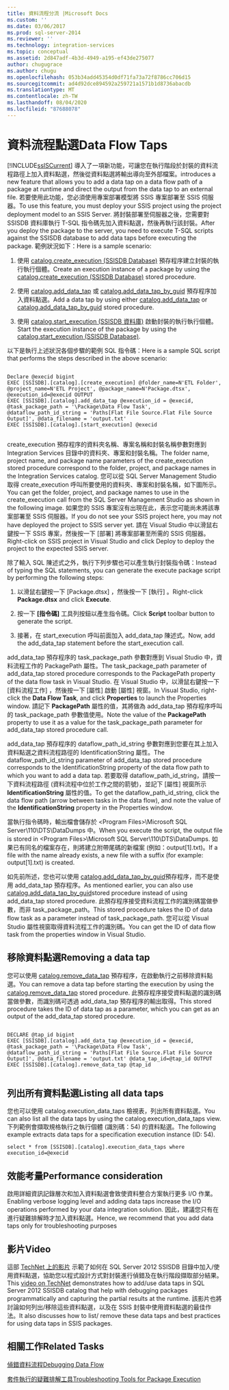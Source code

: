 ```yaml
---
title: 資料流程分流 |Microsoft Docs
ms.custom: ''
ms.date: 03/06/2017
ms.prod: sql-server-2014
ms.reviewer: ''
ms.technology: integration-services
ms.topic: conceptual
ms.assetid: 2d847adf-4b3d-4949-a195-ef43de275077
author: chugugrace
ms.author: chugu
ms.openlocfilehash: 053b34add45354d0df71fa73a72f8786cc706d15
ms.sourcegitcommit: ad4d92dce894592a259721a1571b1d8736abacdb
ms.translationtype: MT
ms.contentlocale: zh-TW
ms.lasthandoff: 08/04/2020
ms.locfileid: "87688078"
---
```

# <a name="data-flow-taps"></a><span data-ttu-id="e9411-102">資料流程點選</span><span class="sxs-lookup"><span data-stu-id="e9411-102">Data Flow Taps</span></span>
  [!INCLUDE[ssISCurrent](../includes/ssiscurrent-md.md)] <span data-ttu-id="e9411-103">導入了一項新功能，可讓您在執行階段於封裝的資料流程路徑上加入資料點選，然後從資料點選將輸出導向至外部檔案。</span><span class="sxs-lookup"><span data-stu-id="e9411-103">introduces a new feature that allows you to add a data tap on a data flow path of a package at runtime and direct the output from the data tap to an external file.</span></span> <span data-ttu-id="e9411-104">若要使用此功能，您必須使用專案部署模型將 SSIS 專案部署至 SSIS 伺服器。</span><span class="sxs-lookup"><span data-stu-id="e9411-104">To use this feature, you must deploy your SSIS project using the project deployment model to an SSIS Server.</span></span> <span data-ttu-id="e9411-105">將封裝部署至伺服器之後，您需要對 SSISDB 資料庫執行 T-SQL 指令碼先加入資料點選，然後再執行該封裝。</span><span class="sxs-lookup"><span data-stu-id="e9411-105">After you deploy the package to the server, you need to execute T-SQL scripts against the SSISDB database to add data taps before executing the package.</span></span> <span data-ttu-id="e9411-106">範例狀況如下：</span><span class="sxs-lookup"><span data-stu-id="e9411-106">Here is a sample scenario:</span></span>  
  
1.  <span data-ttu-id="e9411-107">使用 [catalog.create_execution &#40;SSISDB Database&#41;](/sql/integration-services/system-stored-procedures/catalog-create-execution-ssisdb-database) 預存程序建立封裝的執行執行個體。</span><span class="sxs-lookup"><span data-stu-id="e9411-107">Create an execution instance of a package by using the [catalog.create_execution &#40;SSISDB Database&#41;](/sql/integration-services/system-stored-procedures/catalog-create-execution-ssisdb-database) stored procedure.</span></span>  
  
2.  <span data-ttu-id="e9411-108">使用 [catalog.add_data_tap](/sql/integration-services/system-stored-procedures/catalog-add-data-tap) 或 [catalog.add_data_tap_by_guid](/sql/integration-services/system-stored-procedures/catalog-add-data-tap-by-guid) 預存程序加入資料點選。</span><span class="sxs-lookup"><span data-stu-id="e9411-108">Add a data tap by using either [catalog.add_data_tap](/sql/integration-services/system-stored-procedures/catalog-add-data-tap) or [catalog.add_data_tap_by_guid](/sql/integration-services/system-stored-procedures/catalog-add-data-tap-by-guid) stored procedure.</span></span>  
  
3.  <span data-ttu-id="e9411-109">使用 [catalog.start_execution &#40;SSISDB 資料庫&#41;](/sql/integration-services/system-stored-procedures/catalog-start-execution-ssisdb-database) 啟動封裝的執行執行個體。</span><span class="sxs-lookup"><span data-stu-id="e9411-109">Start the execution instance of the package by using the [catalog.start_execution &#40;SSISDB Database&#41;](/sql/integration-services/system-stored-procedures/catalog-start-execution-ssisdb-database).</span></span>  
  
 <span data-ttu-id="e9411-110">以下是執行上述狀況各個步驟的範例 SQL 指令碼：</span><span class="sxs-lookup"><span data-stu-id="e9411-110">Here is a sample SQL script that performs the steps described in the above scenario:</span></span>  
  
```  
  
Declare @execid bigint  
EXEC [SSISDB].[catalog].[create_execution] @folder_name=N'ETL Folder', @project_name=N'ETL Project', @package_name=N'Package.dtsx', @execution_id=@execid OUTPUT  
EXEC [SSISDB].[catalog].add_data_tap @execution_id = @execid, @task_package_path = '\Package\Data Flow Task', @dataflow_path_id_string = 'Paths[Flat File Source.Flat File Source Output]', @data_filename = 'output.txt'  
EXEC [SSISDB].[catalog].[start_execution] @execid  
  
```  
  
 <span data-ttu-id="e9411-111">create_execution 預存程序的資料夾名稱、專案名稱和封裝名稱參數對應到 Integration Services 目錄中的資料夾、專案和封裝名稱。</span><span class="sxs-lookup"><span data-stu-id="e9411-111">The folder name, project name, and package name parameters of the create_execution stored procedure correspond to the folder, project, and package names in the Integration Services catalog.</span></span> <span data-ttu-id="e9411-112">您可以從 SQL Server Management Studio 取得 create_execution 呼叫所要使用的資料夾、專案和封裝名稱，如下圖所示。</span><span class="sxs-lookup"><span data-stu-id="e9411-112">You can get the folder, project, and package names to use in the create_execution call from the SQL Server Management Studio as shown in the following image.</span></span> <span data-ttu-id="e9411-113">如果您的 SSIS 專案沒有出現在此，表示您可能尚未將該專案部署至 SSIS 伺服器。</span><span class="sxs-lookup"><span data-stu-id="e9411-113">If you do not see your SSIS project here, you may not have deployed the project to SSIS server yet.</span></span> <span data-ttu-id="e9411-114">請在 Visual Studio 中以滑鼠右鍵按一下 SSIS 專案，然後按一下 [部署] 將專案部署至所需的 SSIS 伺服器。</span><span class="sxs-lookup"><span data-stu-id="e9411-114">Right-click on SSIS project in Visual Studio and click Deploy to deploy the project to the expected SSIS server.</span></span>  
  
 <span data-ttu-id="e9411-115">除了輸入 SQL 陳述式之外，執行下列步驟也可以產生執行封裝指令碼：</span><span class="sxs-lookup"><span data-stu-id="e9411-115">Instead of typing the SQL statements, you can generate the execute package script by performing the following steps:</span></span>  
  
1.  <span data-ttu-id="e9411-116">以滑鼠右鍵按一下 [Package.dtsx]  ，然後按一下 [執行]  。</span><span class="sxs-lookup"><span data-stu-id="e9411-116">Right-click **Package.dtsx** and click **Execute**.</span></span>  
  
2.  <span data-ttu-id="e9411-117">按一下 **[指令碼]** 工具列按鈕以產生指令碼。</span><span class="sxs-lookup"><span data-stu-id="e9411-117">Click **Script** toolbar button to generate the script.</span></span>  
  
3.  <span data-ttu-id="e9411-118">接著，在 start_execution 呼叫前面加入 add_data_tap 陳述式。</span><span class="sxs-lookup"><span data-stu-id="e9411-118">Now, add the add_data_tap statement before the start_execution call.</span></span>  
  
 <span data-ttu-id="e9411-119">add_data_tap 預存程序的 task_package_path 參數對應到 Visual Studio 中，資料流程工作的 PackagePath 屬性。</span><span class="sxs-lookup"><span data-stu-id="e9411-119">The task_package_path parameter of add_data_tap stored procedure corresponds to the PackagePath property of the data flow task in Visual Studio.</span></span> <span data-ttu-id="e9411-120">在 Visual Studio 中，以滑鼠右鍵按一下 [資料流程工作]  ，然後按一下 [屬性]  啟動 [屬性] 視窗。</span><span class="sxs-lookup"><span data-stu-id="e9411-120">In Visual Studio, right-click the **Data Flow Task**, and click **Properties** to launch the Properties window.</span></span>  <span data-ttu-id="e9411-121">請記下 **PackagePath** 屬性的值，其將做為 add_data_tap 預存程序呼叫的 task_package_path 參數值使用。</span><span class="sxs-lookup"><span data-stu-id="e9411-121">Note the value of the **PackagePath** property to use it as a value for the task_package_path parameter for add_data_tap stored procedure call.</span></span>  
  
 <span data-ttu-id="e9411-122">add_data_tap 預存程序的 dataflow_path_id_string 參數對應到您要在其上加入資料點選之資料流程路徑的 IdentificationString 屬性。</span><span class="sxs-lookup"><span data-stu-id="e9411-122">The dataflow_path_id_string  parameter of add_data_tap stored procedure corresponds to the IdentificationString property of the data flow path to which you want to add a data tap.</span></span> <span data-ttu-id="e9411-123">若要取得 dataflow_path_id_string，請按一下資料流程路徑 (資料流程中位於工作之間的箭號)，並記下 [屬性] 視窗所示 **IdentificationString** 屬性的值。</span><span class="sxs-lookup"><span data-stu-id="e9411-123">To get the dataflow_path_id_string, click the data flow path (arrow between tasks in the data flow), and note the value of the **IdentificationString** property in the Properties window.</span></span>  
  
 <span data-ttu-id="e9411-124">當執行指令碼時，輸出檔會儲存於 \<Program Files>\Microsoft SQL Server\110\DTS\DataDumps 中。</span><span class="sxs-lookup"><span data-stu-id="e9411-124">When you execute the script, the output file is stored in \<Program Files>\Microsoft SQL Server\110\DTS\DataDumps.</span></span> <span data-ttu-id="e9411-125">如果已有同名的檔案存在，則將建立附帶尾碼的新檔案 (例如：output[1].txt)。</span><span class="sxs-lookup"><span data-stu-id="e9411-125">If a file with the name already exists, a new file with a suffix (for example: output[1].txt)  is created.</span></span>  
  
 <span data-ttu-id="e9411-126">如先前所述，您也可以使用 [catalog.add_data_tap_by_guid](/sql/integration-services/system-stored-procedures/catalog-add-data-tap-by-guid)預存程序，而不是使用 add_data_tap 預存程序。</span><span class="sxs-lookup"><span data-stu-id="e9411-126">As mentioned earlier, you can also use [catalog.add_data_tap_by_guid](/sql/integration-services/system-stored-procedures/catalog-add-data-tap-by-guid)stored procedure instead of using add_data_tap stored procedure.</span></span> <span data-ttu-id="e9411-127">此預存程序接受資料流程工作的識別碼當做參數，而非 task_package_path。</span><span class="sxs-lookup"><span data-stu-id="e9411-127">This stored procedure takes the ID of data flow task as a parameter instead of task_package_path.</span></span> <span data-ttu-id="e9411-128">您可以從 Visual Studio 屬性視窗取得資料流程工作的識別碼。</span><span class="sxs-lookup"><span data-stu-id="e9411-128">You can get the ID of data flow task from the properties window in Visual Studio.</span></span>  
  
## <a name="removing-a-data-tap"></a><span data-ttu-id="e9411-129">移除資料點選</span><span class="sxs-lookup"><span data-stu-id="e9411-129">Removing a data tap</span></span>  
 <span data-ttu-id="e9411-130">您可以使用 [catalog.remove_data_tap](/sql/integration-services/system-stored-procedures/catalog-remove-data-tap) 預存程序，在啟動執行之前移除資料點選。</span><span class="sxs-lookup"><span data-stu-id="e9411-130">You can remove a data tap before starting the execution by using the [catalog.remove_data_tap](/sql/integration-services/system-stored-procedures/catalog-remove-data-tap) stored procedure.</span></span> <span data-ttu-id="e9411-131">此預存程序接受資料點選的識別碼當做參數，而識別碼可透過 add_data_tap 預存程序的輸出取得。</span><span class="sxs-lookup"><span data-stu-id="e9411-131">This stored procedure takes the ID of data tap as a parameter, which you can get as an output of the add_data_tap stored procedure.</span></span>  
  
```  
  
DECLARE @tap_id bigint  
EXEC [SSISDB].[catalog].add_data_tap @execution_id = @execid, @task_package_path = '\Package\Data Flow Task', @dataflow_path_id_string = 'Paths[Flat File Source.Flat File Source Output]', @data_filename = 'output.txt' @data_tap_id=@tap_id OUTPUT  
EXEC [SSISDB].[catalog].remove_data_tap @tap_id  
  
```  
  
## <a name="listing-all-data-taps"></a><span data-ttu-id="e9411-132">列出所有資料點選</span><span class="sxs-lookup"><span data-stu-id="e9411-132">Listing all data taps</span></span>  
 <span data-ttu-id="e9411-133">您也可以使用 catalog.execution_data_taps 檢視表，列出所有資料點選。</span><span class="sxs-lookup"><span data-stu-id="e9411-133">You can also list all the data taps by using the catalog.execution_data_taps view.</span></span> <span data-ttu-id="e9411-134">下列範例會擷取規格執行之執行個體 (識別碼：54) 的資料點選。</span><span class="sxs-lookup"><span data-stu-id="e9411-134">The following example extracts data taps for a specification execution instance (ID: 54).</span></span>  
  
```  
select * from [SSISDB].[catalog].execution_data_taps where execution_id=@execid  
```  
  
## <a name="performance-consideration"></a><span data-ttu-id="e9411-135">效能考量</span><span class="sxs-lookup"><span data-stu-id="e9411-135">Performance consideration</span></span>  
 <span data-ttu-id="e9411-136">啟用詳細資訊記錄層次和加入資料點選會致使資料整合方案執行更多 I/O 作業。</span><span class="sxs-lookup"><span data-stu-id="e9411-136">Enabling verbose logging level and adding data taps increase the I/O operations performed by your data integration solution.</span></span> <span data-ttu-id="e9411-137">因此，建議您只有在進行疑難排解時才加入資料點選。</span><span class="sxs-lookup"><span data-stu-id="e9411-137">Hence, we recommend that you add data taps only for troubleshooting purposes</span></span>  
  
## <a name="video"></a><span data-ttu-id="e9411-138">影片</span><span class="sxs-lookup"><span data-stu-id="e9411-138">Video</span></span>  
 <span data-ttu-id="e9411-139">這部 [TechNet 上的影片](https://technet.microsoft.com/sqlserver/dn600163) 示範了如何在 SQL Server 2012 SSISDB 目錄中加入/使用資料點選，協助您以程式設計方式對封裝進行偵錯及在執行階段擷取部分結果。</span><span class="sxs-lookup"><span data-stu-id="e9411-139">This [video on TechNet](https://technet.microsoft.com/sqlserver/dn600163) demonstrates how to add/use data taps in SQL Server 2012 SSISDB catalog that help with debugging packages programmatically and capturing the partial results at the runtime.</span></span> <span data-ttu-id="e9411-140">該影片也將討論如何列出/移除這些資料點選，以及在 SSIS 封裝中使用資料點選的最佳作法。</span><span class="sxs-lookup"><span data-stu-id="e9411-140">It also discusses how to list/ remove these data taps and best practices for using data taps in SSIS packages.</span></span>  
  
## <a name="related-tasks"></a><span data-ttu-id="e9411-141">相關工作</span><span class="sxs-lookup"><span data-stu-id="e9411-141">Related Tasks</span></span>  
 [<span data-ttu-id="e9411-142">偵錯資料流程</span><span class="sxs-lookup"><span data-stu-id="e9411-142">Debugging Data Flow</span></span>](troubleshooting/debugging-data-flow.md)  
  
 [<span data-ttu-id="e9411-143">套件執行的疑難排解工具</span><span class="sxs-lookup"><span data-stu-id="e9411-143">Troubleshooting Tools for Package Execution</span></span>](troubleshooting/troubleshooting-tools-for-package-execution.md)  
  
  

